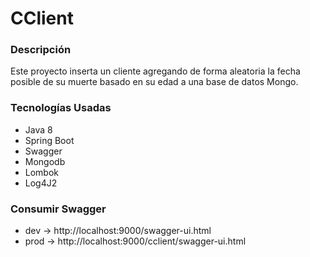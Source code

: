 # CClient

### Descripción

Este proyecto inserta un cliente agregando de forma aleatoria la fecha posible de su muerte basado en su edad a una base de datos Mongo. 

### Tecnologías Usadas
* Java 8
* Spring Boot
* Swagger
* Mongodb
* Lombok
* Log4J2

### Consumir Swagger
* dev -> http://localhost:9000/swagger-ui.html
* prod -> http://localhost:9000/cclient/swagger-ui.html
